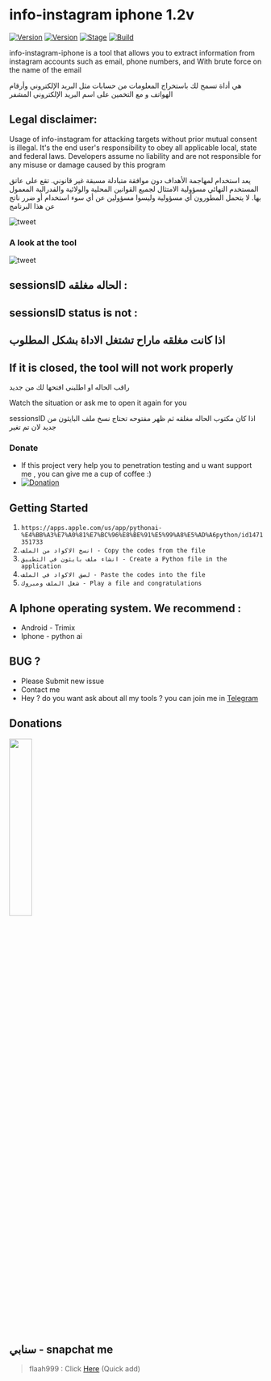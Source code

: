 # info-instagram iphone 1.2v

[![Version](https://img.shields.io/badge/Brutesploit-1.1.0-brightgreen.svg?maxAge=259200)]()
[![Version](https://img.shields.io/badge/Codename-Pretty-red.svg?maxAge=259200)]()
[![Stage](https://img.shields.io/badge/Release-Stable-brightgreen.svg)]()
[![Build](https://img.shields.io/badge/Supported_OS-Linux-orange.svg)]()


info-instagram-iphone is a tool that allows you to extract information from instagram accounts such as email, phone numbers, and
With brute force on the name of the email

هي أداة تسمح لك باستخراج المعلومات من حسابات مثل البريد الإلكتروني وأرقام الهواتف و
مع التخمين على اسم البريد الإلكتروني المشفر

## Legal disclaimer:

Usage of info-instagram for attacking targets without prior mutual consent is illegal. It's the end user's responsibility to obey all applicable local, state and federal laws. Developers assume no liability and are not responsible for any misuse or damage caused by this program 

يعد استخدام  لمهاجمة الأهداف دون موافقة متبادلة مسبقة غير قانوني. تقع على عاتق المستخدم النهائي مسؤولية الامتثال لجميع القوانين المحلية والولائية والفدرالية المعمول بها. لا يتحمل المطورون أي مسؤولية وليسوا مسؤولين عن أي سوء استخدام أو ضرر ناتج عن هذا البرنامج

![tweet](https://www.up-00.com/i/00184/kvsj2ax493ld.jpeg)

### A look at the tool

![tweet](https://www.up-00.com/i/00184/sme7irntev5c.png)

## sessionsID الحاله مغلقه :

## sessionsID status is not :

## اذا كانت مغلقه ماراح تشتغل الاداة بشكل المطلوب
## If it is closed, the tool will not work properly

راقب الحاله او اطلبني افتحها لك من جديد

Watch the situation or ask me to open it again for you

sessionsID 
اذا كان مكتوب الحاله مغلقه ثم ظهر مفتوحه تحتاج نسخ ملف البايثون من جديد
لان تم تغير 

### Donate
- If this project very help you to penetration testing  and u want support me , you can give me a cup of coffee :)
- [![Donation](https://img.shields.io/badge/bitcoin-donate-yellow.svg)](https://www.up-00.com/i/00176/4gu5yi4fwmgt.jpg)



## Getting Started
1. ```https://apps.apple.com/us/app/pythonai-%E4%BB%A3%E7%A0%81%E7%BC%96%E8%BE%91%E5%99%A8%E5%AD%A6python/id1471351733```
2. ```انسخ الاكواد من الملف - Copy the codes from the file ```
3. ```انشاء ملف بايثون في التطبيق - Create a Python file in the application ```
4. ```لصق الاكواد في الملف - Paste the codes into the file ```
5. ```شغل الملف ومبروك - Play a file and congratulations ```


## A Iphone operating system. We recommend :
- Android - Trimix
- Iphone - python ai 

## BUG ? 
- Please Submit new issue 
- Contact me
- Hey ? do you want ask about all my tools ? you can join me in [Telegram](https://T.me/flaah999)

## Donations 

 <img src="https://www.up-00.com/i/00176/4gu5yi4fwmgt.jpg" width="30%"></img>
 
 ## سنابي - snapchat me
 > flaah999 : Click [Here](https://www.snapchat.com/add/flaah999) (Quick add)
 
 
